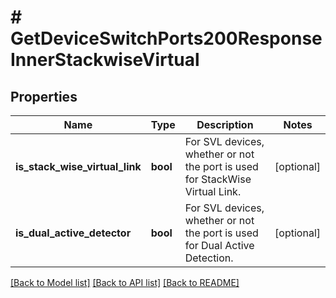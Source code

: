 # # GetDeviceSwitchPorts200ResponseInnerStackwiseVirtual

## Properties

Name | Type | Description | Notes
------------ | ------------- | ------------- | -------------
**is_stack_wise_virtual_link** | **bool** | For SVL devices, whether or not the port is used for StackWise Virtual Link. | [optional]
**is_dual_active_detector** | **bool** | For SVL devices, whether or not the port is used for Dual Active Detection. | [optional]

[[Back to Model list]](../../README.md#models) [[Back to API list]](../../README.md#endpoints) [[Back to README]](../../README.md)
